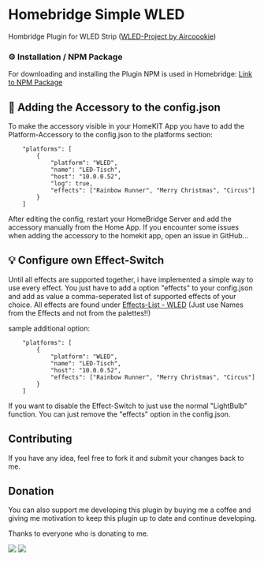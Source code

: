 # Homebridge Simple WLED

Hombridge Plugin for WLED Strip ([WLED-Project by Aircoookie](https://github.com/Aircoookie/WLED))

### ⚙️ Installation / NPM Package
For downloading and installing the Plugin NPM is used in Homebridge: [Link to NPM Package](https://www.npmjs.com/package/homebridge-simple-wled)

## 🔨 Adding the Accessory to the config.json
To make the accessory visible in your HomeKIT App you have to add the Platform-Accessory to the config.json to the platforms section:

```
    "platforms": [
        {
            "platform": "WLED",
            "name": "LED-Tisch",
            "host": "10.0.0.52",
            "log": true,
            "effects": ["Rainbow Runner", "Merry Christmas", "Circus"]
        }
    ]
```

After editing the config, restart your HomeBridge Server and add the accessory manually from the Home App.
If you encounter some issues when adding the accessory to the homekit app, open an issue in GitHub...

## 💡 Configure own Effect-Switch
Until all effects are supported together, i have implemented a simple way to use every effect.
You just have to add a option "effects" to your config.json and add as value a comma-seperated list of supported effects of your choice.
All effects are found under [Effects-List - WLED](https://github.com/Aircoookie/WLED/wiki/List-of-effects-and-palettes)
(Just use Names from the Effects and not from the palettes!!)

sample additional option:

```
    "platforms": [
        {
            "platform": "WLED",
            "name": "LED-Tisch",
            "host": "10.0.0.52",
            "effects": ["Rainbow Runner", "Merry Christmas", "Circus"]
        }
    ]
```

If you want to disable the Effect-Switch to just use the normal "LightBulb" function. You can just remove the "effects" option in the config.json.

## Contributing
If you have any idea, feel free to fork it and submit your changes back to me.

## Donation
You can also support me developing this plugin by buying me a coffee and giving me motivation to keep this plugin up to date and continue developing.

Thanks to everyone who is donating to me.

[![](https://www.paypalobjects.com/en_US/i/btn/btn_donateCC_LG.gif)](https://www.paypal.com/cgi-bin/webscr?cmd=_s-xclick&hosted_button_id=98XBPRTNF8BSC)
[![](https://jstrauss.at/media/buy_me_a_coffee.png)](https://www.buymeacoffee.com/jstrausd)

